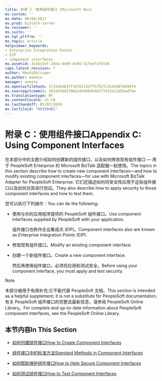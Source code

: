 ```yaml
---
title: 附录 C：使用组件接口 |Microsoft Docs
ms.custom: ''
ms.date: 06/08/2017
ms.prod: biztalk-server
ms.reviewer: ''
ms.suite: ''
ms.tgt_pltfrm: ''
ms.topic: article
helpviewer_keywords:
- Enterprise Integration Points
- EIP
- component interfaces
ms.assetid: 2e3bc5ef-24ea-4e09-8e95-31feefaf5536
caps.latest.revision: 7
author: MandiOhlinger
ms.author: mandia
manager: anneta
ms.openlocfilehash: 1f15e64837f16701332ff5f527cd14548fbb9974
ms.sourcegitcommit: 381e83d43796a345488d54b3f7413e11d56ad7be
ms.translationtype: MT
ms.contentlocale: zh-CN
ms.lasthandoff: 05/07/2019
ms.locfileid: "65359481"
---
```

# <a name="appendix-c-using-component-interfaces"></a><span data-ttu-id="6feba-102">附录 C：使用组件接口</span><span class="sxs-lookup"><span data-stu-id="6feba-102">Appendix C: Using Component Interfaces</span></span>
<span data-ttu-id="6feba-103">在本部分中的主题介绍如何创建新的组件接口，以及如何修改现有组件接口 — 用于 PeopleSoft Enterprise 的 Microsoft BizTalk 适配器一起使用。</span><span class="sxs-lookup"><span data-stu-id="6feba-103">The topics in this section describe how to create new component interfaces—and how to modify existing component interfaces—for use with Microsoft BizTalk Adapter for PeopleSoft Enterprise.</span></span> <span data-ttu-id="6feba-104">它们还描述如何将安全性应用于这些组件接口以及如何对其进行测试。</span><span class="sxs-lookup"><span data-stu-id="6feba-104">They also describe how to apply security to those component interfaces and how to test them.</span></span>  
  
 <span data-ttu-id="6feba-105">您可以执行下列操作：</span><span class="sxs-lookup"><span data-stu-id="6feba-105">You can do the following:</span></span>  
  
- <span data-ttu-id="6feba-106">使用与你的应用程序提供的 PeopleSoft 组件接口。</span><span class="sxs-lookup"><span data-stu-id="6feba-106">Use component interfaces supplied by PeopleSoft with your application.</span></span>  
  
   <span data-ttu-id="6feba-107">组件接口也称作企业集成点 (EIP)。</span><span class="sxs-lookup"><span data-stu-id="6feba-107">Component interfaces also are known as Enterprise Integration Points (EIP).</span></span>  
  
- <span data-ttu-id="6feba-108">修改现有组件接口。</span><span class="sxs-lookup"><span data-stu-id="6feba-108">Modify an existing component interface.</span></span>  
  
- <span data-ttu-id="6feba-109">创建一个新组件接口。</span><span class="sxs-lookup"><span data-stu-id="6feba-109">Create a new component interface.</span></span>  
  
  <span data-ttu-id="6feba-110">然后再使用组件接口，必须将应用和测试安全。</span><span class="sxs-lookup"><span data-stu-id="6feba-110">Before using your component interface, you must apply and test security.</span></span>  
  
> [!NOTE]
>  <span data-ttu-id="6feba-111">本部分被用于有用补充;它不能代替 PeopleSoft 文档。</span><span class="sxs-lookup"><span data-stu-id="6feba-111">This section is intended as a helpful supplement; it is not a substitute for PeopleSoft documentation.</span></span> <span data-ttu-id="6feba-112">有关 PeopleSoft 组件接口的完整且最新信息，请参阅 PeopleSoft Online Library。</span><span class="sxs-lookup"><span data-stu-id="6feba-112">For complete and up-to-date information about PeopleSoft component interfaces, see the PeopleSoft Online Library.</span></span>  
  
## <a name="in-this-section"></a><span data-ttu-id="6feba-113">本节内容</span><span class="sxs-lookup"><span data-stu-id="6feba-113">In This Section</span></span>  
  
-   [<span data-ttu-id="6feba-114">如何创建组件接口</span><span class="sxs-lookup"><span data-stu-id="6feba-114">How to Create Component Interfaces</span></span>](../core/how-to-create-component-interfaces.md)  
  
-   [<span data-ttu-id="6feba-115">组件接口中的标准方法</span><span class="sxs-lookup"><span data-stu-id="6feba-115">Standard Methods in Component Interfaces</span></span>](../core/standard-methods-in-component-interfaces.md)  
  
-   [<span data-ttu-id="6feba-116">如何帮助保护组件接口</span><span class="sxs-lookup"><span data-stu-id="6feba-116">How to Help Secure Component Interfaces</span></span>](../core/how-to-help-secure-component-interfaces.md)  
  
-   [<span data-ttu-id="6feba-117">如何测试组件接口</span><span class="sxs-lookup"><span data-stu-id="6feba-117">How to Test Component Interfaces</span></span>](../core/how-to-test-component-interfaces.md)